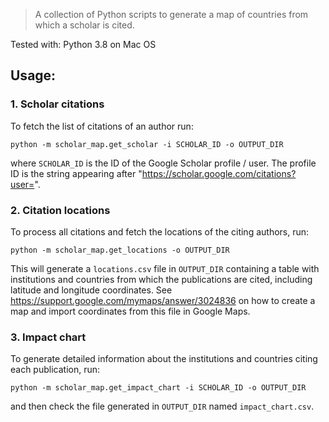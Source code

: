> A collection of Python scripts to generate a map of countries from which a scholar is cited.

Tested with: Python 3.8 on Mac OS

## Usage:

### 1. Scholar citations

To fetch the list of citations of an author run:

```shell
python -m scholar_map.get_scholar -i SCHOLAR_ID -o OUTPUT_DIR
```

where `SCHOLAR_ID` is the ID of the Google Scholar profile / user. The profile ID is the string appearing
after "https://scholar.google.com/citations?user=".

### 2. Citation locations

To process all citations and fetch the locations of the citing authors, run:

```shell
python -m scholar_map.get_locations -o OUTPUT_DIR
```

This will generate a `locations.csv` file in `OUTPUT_DIR` containing a table with institutions and countries from which
the publications are cited, including latitude and longitude coordinates.
See https://support.google.com/mymaps/answer/3024836 on how to create a map and import coordinates from this file in
Google Maps.

### 3. Impact chart

To generate detailed information about the institutions and countries citing each publication, run:

```shell
python -m scholar_map.get_impact_chart -i SCHOLAR_ID -o OUTPUT_DIR
```

and then check the file generated in `OUTPUT_DIR` named `impact_chart.csv`. 
